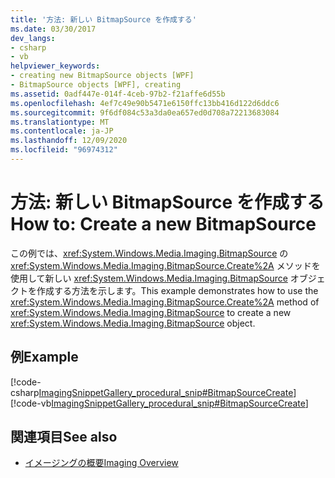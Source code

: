 ```yaml
---
title: '方法: 新しい BitmapSource を作成する'
ms.date: 03/30/2017
dev_langs:
- csharp
- vb
helpviewer_keywords:
- creating new BitmapSource objects [WPF]
- BitmapSource objects [WPF], creating
ms.assetid: 0adf447e-014f-4ceb-97b2-f21affe6d55b
ms.openlocfilehash: 4ef7c49e90b5471e6150ffc13bb416d122d6ddc6
ms.sourcegitcommit: 9f6df084c53a3da0ea657ed0d708a72213683084
ms.translationtype: MT
ms.contentlocale: ja-JP
ms.lasthandoff: 12/09/2020
ms.locfileid: "96974312"
---
```

# <a name="how-to-create-a-new-bitmapsource"></a><span data-ttu-id="67675-102">方法: 新しい BitmapSource を作成する</span><span class="sxs-lookup"><span data-stu-id="67675-102">How to: Create a new BitmapSource</span></span>
<span data-ttu-id="67675-103">この例では、<xref:System.Windows.Media.Imaging.BitmapSource> の <xref:System.Windows.Media.Imaging.BitmapSource.Create%2A> メソッドを使用して新しい <xref:System.Windows.Media.Imaging.BitmapSource> オブジェクトを作成する方法を示します。</span><span class="sxs-lookup"><span data-stu-id="67675-103">This example demonstrates how to use the <xref:System.Windows.Media.Imaging.BitmapSource.Create%2A> method of <xref:System.Windows.Media.Imaging.BitmapSource> to create a new <xref:System.Windows.Media.Imaging.BitmapSource> object.</span></span>  
  
## <a name="example"></a><span data-ttu-id="67675-104">例</span><span class="sxs-lookup"><span data-stu-id="67675-104">Example</span></span>  
 [!code-csharp[ImagingSnippetGallery_procedural_snip#BitmapSourceCreate](~/samples/snippets/csharp/VS_Snippets_Wpf/ImagingSnippetGallery_procedural_snip/CSharp/BitmapSourceExample.cs#bitmapsourcecreate)]
 [!code-vb[ImagingSnippetGallery_procedural_snip#BitmapSourceCreate](~/samples/snippets/visualbasic/VS_Snippets_Wpf/ImagingSnippetGallery_procedural_snip/VB/BitmapSourceExample.vb#bitmapsourcecreate)]  
  
## <a name="see-also"></a><span data-ttu-id="67675-105">関連項目</span><span class="sxs-lookup"><span data-stu-id="67675-105">See also</span></span>

- [<span data-ttu-id="67675-106">イメージングの概要</span><span class="sxs-lookup"><span data-stu-id="67675-106">Imaging Overview</span></span>](imaging-overview.md)
